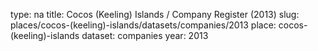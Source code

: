 type: na
title: Cocos (Keeling) Islands / Company Register (2013)
slug: places/cocos-(keeling)-islands/datasets/companies/2013
place: cocos-(keeling)-islands
dataset: companies
year: 2013
